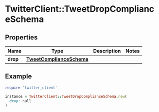 # TwitterClient::TweetDropComplianceSchema

## Properties

| Name | Type | Description | Notes |
| ---- | ---- | ----------- | ----- |
| **drop** | [**TweetComplianceSchema**](TweetComplianceSchema.md) |  |  |

## Example

```ruby
require 'twitter_client'

instance = TwitterClient::TweetDropComplianceSchema.new(
  drop: null
)
```

